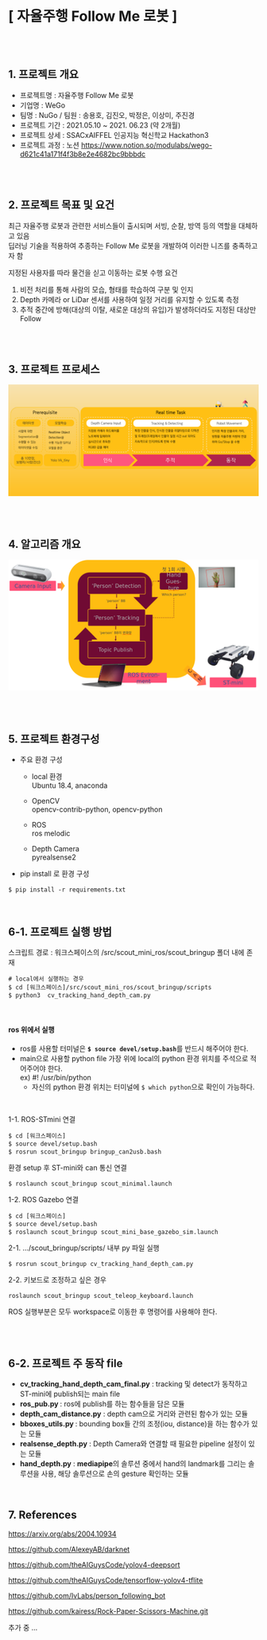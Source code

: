 # [ 자율주행 Follow Me 로봇 ]

</br></br>

## 1. 프로젝트 개요

- 프로젝트명 : 자율주행 Follow Me 로봇
- 기업명 : WeGo
- 팀명 : NuGo / 팀원 : 송용호, 김진오, 박정은, 이상미, 주진경
- 프로젝트 기간 : 2021.05.10 ~ 2021. 06.23 (약 2개월)
- 프로젝트 상세 : SSACxAIFFEL 인공지능 혁신학교 Hackathon3
- 프로젝트 과정 : 노션 https://www.notion.so/modulabs/wego-d621c41a171f4f3b8e2e4682bc9bbbdc

</br></br>

## 2. 프로젝트 목표 및 요건

최근 자율주행 로봇과 관련한 서비스들이 출시되며 서빙, 순찰, 방역 등의 역할을 대체하고 있음   
딥러닝 기술을 적용하여 추종하는 Follow Me 로봇을 개발하여 이러한 니즈를 충족하고자 함  

지정된 사용자를 따라 물건을 싣고 이동하는 로봇 수행 요건  

1. 비전 처리를 통해 사람의 모습, 형태를 학습하여 구분 및 인지  
2. Depth 카메라 or LiDar 센서를 사용하여 일정 거리를 유지할 수 있도록 측정  
3. 추적 중간에 방해(대상의 이탈, 새로운 대상의 유입)가 발생하더라도 지정된 대상만 Follow    


</br></br>
## 3. 프로젝트 프로세스

<img src="./images/image_02.png" alt="스크린샷, 2021-06-21 16-26-07" style="zoom:80%;" />

</br></br>

## 4. 알고리즘 개요

<img src="./images/image_01.png" alt="스크린샷, 2021-06-21 16-30-31" style="zoom:80%;" />

</br></br>

## 5. 프로젝트 환경구성

- 주요 환경 구성
  - local 환경 <br>
    Ubuntu 18.4, anaconda
    
  - OpenCV <br>
    opencv-contrib-python, opencv-python
  
  - ROS     <br>
    ros melodic

  - Depth Camera <br>
    pyrealsense2  
  

- pip install 로 환경 구성 

```
$ pip install -r requirements.txt  
```
</br>
  

## 6-1. 프로젝트 실행 방법

스크립트 경로 : 워크스페이스의 /src/scout_mini_ros/scout_bringup 폴더 내에 존재 


```
# local에서 실행하는 경우
$ cd [워크스페이스]/src/scout_mini_ros/scout_bringup/scripts
$ python3  cv_tracking_hand_depth_cam.py
```
</br>

#### ros 위에서 실행
- ros를 사용할 터미널은 <b>`$ source devel/setup.bash`</b>를 반드시 해주어야 한다.
- main으로 사용할 python file 가장 위에 local의 python 환경 위치를 주석으로 적어주어야 한다. </br>
  ex) #! /usr/bin/python 
  - 자신의 python 환경 위치는 터미널에 `$ which python`으로 확인이 가능하다.

</br>

1-1. ROS-STmini 연결 
```
$ cd [워크스페이스]
$ source devel/setup.bash
$ rosrun scout_bringup bringup_can2usb.bash
```

환경 setup 후 ST-mini와 can 통신 연결

```
$ roslaunch scout_bringup scout_minimal.launch 
```


1-2. ROS Gazebo 연결
```
$ cd [워크스페이스]
$ source devel/setup.bash
$ roslaunch scout_bringup scout_mini_base_gazebo_sim.launch
```


2-1. .../scout_bringup/scripts/ 내부 py 파일 실행 

```
$ rosrun scout_bringup cv_tracking_hand_depth_cam.py
```

2-2. 키보드로 조정하고 싶은 경우 

```
roslaunch scout_bringup scout_teleop_keyboard.launch
```

ROS 실행부분은 모두 workspace로 이동한 후 명령어를 사용해야 한다.

</br></br>



## 6-2. 프로젝트 주 동작 file 
- <b>cv_tracking_hand_depth_cam_final.py</b> : tracking 및 detect가 동작하고 ST-mini에 publish되는 main file </br>
- <b>ros_pub.py </b>: ros에 publish를 하는 함수들을 담은 모듈  </br>
- <b>depth_cam_distance.py</b> : depth cam으로 거리와 관련된 함수가 있는 모듈 </br>
- <b>bboxes_utils.py </b> :  bounding box들 간의 조정(iou, distance)을 하는 함수가 있는 모듈 </br>
- <b>realsense_depth.py</b> : Depth Camera와 연결할 때 필요한 pipeline 설정이 있는 모듈 </br>
- <b>hand_depth.py</b> : <b>mediapipe</b>의 솔루션 중에서 hand의 landmark를 그리는 솔루션을 사용, 해당 솔루션으로 손의 gesture 확인하는 모듈 </br>

</br>

## 7. References 

https://arxiv.org/abs/2004.10934

https://github.com/AlexeyAB/darknet

https://github.com/theAIGuysCode/yolov4-deepsort

https://github.com/theAIGuysCode/tensorflow-yolov4-tflite

https://github.com/IvLabs/person_following_bot

https://github.com/kairess/Rock-Paper-Scissors-Machine.git

추가 중 ...     



